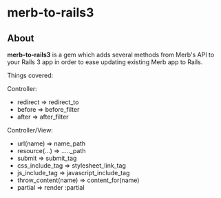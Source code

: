 # merb-to-rails3

## About

**merb-to-rails3** is a gem which adds several methods from Merb's API to your Rails 3 app in order to ease updating existing Merb app to Rails.

Things covered:

Controller:

 * redirect => redirect_to
 * before => before_filter
 * after => after_filter

Controller/View:

 * url(name) => name_path
 * resource(...) => ....._path
 * submit => submit_tag
 * css_include_tag => stylesheet_link_tag
 * js_include_tag => javascript_include_tag
 * throw_content(name) => content_for(name)
 * partial => render :partial
